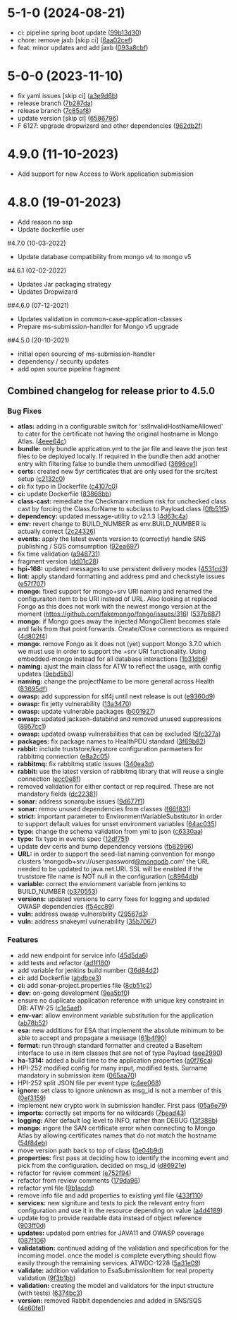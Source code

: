 <a name="5-1-0"></a>
# 5-1-0 (2024-08-21)

* ci: pipeline spring boot update ([99b13d30](https://gitlab.com/dwp/health/shared-components/components/ms-submission-handler/-/commit/99b13d30))
* chore: remove jaxb [skip ci] ([6aa02cef](https://gitlab.com/dwp/health/shared-components/components/ms-submission-handler/-/commit/6aa02cef))
* feat: minor updates and add jaxb ([093a8cbf](https://gitlab.com/dwp/health/shared-components/components/ms-submission-handler/-/commit/093a8cbf))

# 5-0-0 (2023-11-10)

* fix yaml issues [skip ci] ([a3e9d6b](https://gitlab.com/dwp/health/shared-components/components/ms-submission-handler/-/commit/a3e9d6b))
* release branch ([7b287da](https://gitlab.com/dwp/health/shared-components/components/ms-submission-handler/-/commit/7b287da))
* release branch ([7c85af8](https://gitlab.com/dwp/health/shared-components/components/ms-submission-handler/-/commit/7c85af8))
* update version [skip ci] ([6586796](https://gitlab.com/dwp/health/shared-components/components/ms-submission-handler/-/commit/6586796))
* F 6127: upgrade dropwizard and other dependencies ([962db2f](https://gitlab.com/dwp/health/shared-components/components/ms-submission-handler/-/commit/962db2f))

# 4.9.0 (11-10-2023)

* Add support for new Access to Work application submission

# 4.8.0 (19-01-2023)

* Add reason no ssp
* Update dockerfile user

#4.7.0 (10-03-2022)

* Update database compatibility from mongo v4 to mongo v5

#4.6.1 (02-02-2022)

* Updates Jar packaging strategy
* Updates Dropwizard

##4.6.0 (07-12-2021)

* Updates validation in common-case-application-classes
* Prepare ms-submission-handler for Mongo v5 upgrade

##4.5.0 (20-10-2021)

* initial open sourcing of ms-submission-handler
* dependency / security updates
* add open source pipeline fragment

## Combined changelog for release prior to 4.5.0

### Bug Fixes

* **atlas:** adding in a configurable switch for 'sslInvalidHostNameAllowed' to cater for the certificate not having the original hostname in Mongo Atlas. ([4eee64c](https://gitlab.com/dwp/health/shared-components/components/ms-submission-handler/commit/4eee64c))
* **bundle:** only bundle application.yml to the jar file and leave the json test files to be deployed locally.  If required in the bundle then add another entry with filtering false to bundle them unmodified ([3698ce1](https://gitlab.com/dwp/health/shared-components/components/ms-submission-handler/commit/3698ce1))
* **certs:** created new 5yr certificates that are only used for the src/test setup ([c2132c0](https://gitlab.com/dwp/health/shared-components/components/ms-submission-handler/commit/c2132c0))
* **ci:** fix typo in Dockerfile ([c4107c0](https://gitlab.com/dwp/health/shared-components/components/ms-submission-handler/commit/c4107c0))
* **ci:** update Dockerfile ([83868bb](https://gitlab.com/dwp/health/shared-components/components/ms-submission-handler/commit/83868bb))
* **class-cast:** remediate the Checkmarx medium risk for unchecked class cast by forcing the Class.forName to subclass to Payload.class ([0fb51f5](https://gitlab.com/dwp/health/shared-components/components/ms-submission-handler/commit/0fb51f5))
* **dependency:** updated message-utility to v2.1.3 ([4d63c4a](https://gitlab.com/dwp/health/shared-components/components/ms-submission-handler/commit/4d63c4a))
* **env:** revert change to BUILD_NUMBER as env.BUILD_NUMBER is actually correct ([2c24326](https://gitlab.com/dwp/health/shared-components/components/ms-submission-handler/commit/2c24326))
* **events:** apply the latest events version to (correctly) handle SNS publishing / SQS comsumption ([92ea697](https://gitlab.com/dwp/health/shared-components/components/ms-submission-handler/commit/92ea697))
* fix time validation ([a948731](https://gitlab.com/dwp/health/shared-components/components/ms-submission-handler/commit/a948731))
* fragment version ([dd01c28](https://gitlab.com/dwp/health/shared-components/components/ms-submission-handler/commit/dd01c28))
* **hpi-168:** updated messages to use persistent delivery modes ([4531cd3](https://gitlab.com/dwp/health/shared-components/components/ms-submission-handler/commit/4531cd3))
* **lint:** apply standard formatting and address pmd and checkstyle issues ([e57f707](https://gitlab.com/dwp/health/shared-components/components/ms-submission-handler/commit/e57f707))
* **mongo:**  fixed support for mongo+srv URI naming and renamed the configuraiton item to be URI instead of URL.  Also looking at replaced Fongo as this does not work with the newest mongo version at the moment (https://github.com/fakemongo/fongo/issues/316) ([537b687](https://gitlab.com/dwp/health/shared-components/components/ms-submission-handler/commit/537b687))
* **mongo:** if Mongo goes away the injected MongoClient becomes stale and fails from that point forwards.  Create/Close connections as required ([4d802f4](https://gitlab.com/dwp/health/shared-components/components/ms-submission-handler/commit/4d802f4))
* **mongo:** remove Fongo as it does not (yet) support Mongo 3.7.0 which we must use in order to support the +srv URI functionality.  Using embedded-mongo instead for all database interactions ([1b31db6](https://gitlab.com/dwp/health/shared-components/components/ms-submission-handler/commit/1b31db6))
* **naming:** ajust the main class for ATW to reflect the usage, with config updates ([9ebd5b3](https://gitlab.com/dwp/health/shared-components/components/ms-submission-handler/commit/9ebd5b3))
* **naming:** change the projectName to be more general across Health ([83695df](https://gitlab.com/dwp/health/shared-components/components/ms-submission-handler/commit/83695df))
* **owasp:** add suppression for slf4j until next release is out ([e9360d9](https://gitlab.com/dwp/health/shared-components/components/ms-submission-handler/commit/e9360d9))
* **owasp:** fix jetty vulnerability ([13a3470](https://gitlab.com/dwp/health/shared-components/components/ms-submission-handler/commit/13a3470))
* **owasp:** update vulnerable packages ([b001927](https://gitlab.com/dwp/health/shared-components/components/ms-submission-handler/commit/b001927))
* **owasp:** updated jackson-databind and removed unused suppressions ([8957cc1](https://gitlab.com/dwp/health/shared-components/components/ms-submission-handler/commit/8957cc1))
* **owasp:** updated owasp vulnerabilities that can be excluded ([5fc327a](https://gitlab.com/dwp/health/shared-components/components/ms-submission-handler/commit/5fc327a))
* **packages:** fix package names to HealthPDU standard ([3f69b82](https://gitlab.com/dwp/health/shared-components/components/ms-submission-handler/commit/3f69b82))
* **rabbit:** include truststore/keystore configuration parmaeters for rabbitmq connection ([e8a2c05](https://gitlab.com/dwp/health/shared-components/components/ms-submission-handler/commit/e8a2c05))
* **rabbitmq:** fix rabbitmq static issues ([340ea3d](https://gitlab.com/dwp/health/shared-components/components/ms-submission-handler/commit/340ea3d))
* **rabbit:** use the latest version of rabbitmq library that will reuse a single connection ([ecc0e8f](https://gitlab.com/dwp/health/shared-components/components/ms-submission-handler/commit/ecc0e8f))
* removed validation for either contact or rep required. These are not mandatory fields ([dc22381](https://gitlab.com/dwp/health/shared-components/components/ms-submission-handler/commit/dc22381))
* **sonar:** address sonarqube issues ([9d677f1](https://gitlab.com/dwp/health/shared-components/components/ms-submission-handler/commit/9d677f1))
* **sonar:** remov unused dependencies from classes ([f66f831](https://gitlab.com/dwp/health/shared-components/components/ms-submission-handler/commit/f66f831))
* **strict:** important parameter to EnvironmentVariableSubstitutor in order to support default values for unset environment variables ([64ac035](https://gitlab.com/dwp/health/shared-components/components/ms-submission-handler/commit/64ac035))
* **typo:** change the schema validation from yml to json ([c6330aa](https://gitlab.com/dwp/health/shared-components/components/ms-submission-handler/commit/c6330aa))
* **typo:** fix typo in events spec ([12df751](https://gitlab.com/dwp/health/shared-components/components/ms-submission-handler/commit/12df751))
* update dev certs and bump dependency versions ([fb82996](https://gitlab.com/dwp/health/shared-components/components/ms-submission-handler/commit/fb82996))
* **URL:** in order to support the seed-list naming convention for mongo clusters 'mongodb+srv://user:password[@mongodb](https://github.com/mongodb).com' the URL needed to be updated to java.net.URI.  SSL will be enabled if the truststore file name is NOT null in the configuration ([c8964db](https://gitlab.com/dwp/health/shared-components/components/ms-submission-handler/commit/c8964db))
* **variable:** correct the enviornment variable from jenkins to BUILD_NUMBER ([b370553](https://gitlab.com/dwp/health/shared-components/components/ms-submission-handler/commit/b370553))
* **versions:** updated versions to carry fixes for logging and updated OWASP dependencies ([f54cc89](https://gitlab.com/dwp/health/shared-components/components/ms-submission-handler/commit/f54cc89))
* **vuln:** address owasp vulnerability ([29567d3](https://gitlab.com/dwp/health/shared-components/components/ms-submission-handler/commit/29567d3))
* **vuln:** address snakeyml vulnerability ([35b7067](https://gitlab.com/dwp/health/shared-components/components/ms-submission-handler/commit/35b7067))


### Features

* add new endpoint for service info ([45d5da6](https://gitlab.com/dwp/health/shared-components/components/ms-submission-handler/commit/45d5da6))
* add tests and refactor ([ad1f180](https://gitlab.com/dwp/health/shared-components/components/ms-submission-handler/commit/ad1f180))
* add variable for jenkins build number ([36d84d2](https://gitlab.com/dwp/health/shared-components/components/ms-submission-handler/commit/36d84d2))
* **ci:** add Dockerfile ([abdbce3](https://gitlab.com/dwp/health/shared-components/components/ms-submission-handler/commit/abdbce3))
* **ci:** add sonar-project.properties file ([8cb51c2](https://gitlab.com/dwp/health/shared-components/components/ms-submission-handler/commit/8cb51c2))
* **dev:** on-going development ([9ea5bf0](https://gitlab.com/dwp/health/shared-components/components/ms-submission-handler/commit/9ea5bf0))
* ensure no duplicate application reference with unique key constraint in DB: ATW-25 ([c1e5aef](https://gitlab.com/dwp/health/shared-components/components/ms-submission-handler/commit/c1e5aef))
* **env-var:** allow environment variable substitution for the application ([ab78b52](https://gitlab.com/dwp/health/shared-components/components/ms-submission-handler/commit/ab78b52))
* **esa:** new additions for ESA that implement the absolute minimum to be able to accept and propagate a message ([61b4f90](https://gitlab.com/dwp/health/shared-components/components/ms-submission-handler/commit/61b4f90))
* **format:** run through standard formatter and created a BaseItem interface to use in item classes that are not of type Payload ([aee2990](https://gitlab.com/dwp/health/shared-components/components/ms-submission-handler/commit/aee2990))
* **ha-1314:** added a build time to the application properties ([a0f76ca](https://gitlab.com/dwp/health/shared-components/components/ms-submission-handler/commit/a0f76ca))
* HPI-252 modified config for many input, modified tests. Surname mandatory in submission item ([065aa70](https://gitlab.com/dwp/health/shared-components/components/ms-submission-handler/commit/065aa70))
* HPI-252 split JSON file per event type ([c4ee068](https://gitlab.com/dwp/health/shared-components/components/ms-submission-handler/commit/c4ee068))
* **ignore:** set class to ignore unknown as msg_id is not a member of this ([0ef3159](https://gitlab.com/dwp/health/shared-components/components/ms-submission-handler/commit/0ef3159))
* implement new crypto work in submission handler. First pass ([05a6e79](https://gitlab.com/dwp/health/shared-components/components/ms-submission-handler/commit/05a6e79))
* **imports:** correctly set imports for no wildcards ([7bead43](https://gitlab.com/dwp/health/shared-components/components/ms-submission-handler/commit/7bead43))
* **logging:** Alter default log level to INFO, rather than DEBUG ([13f388b](https://gitlab.com/dwp/health/shared-components/components/ms-submission-handler/commit/13f388b))
* **mongo:** ingore the SAN certificate error when connecting to Mongo Atlas by allowing certificates names that do not match the hostname ([54f84eb](https://gitlab.com/dwp/health/shared-components/components/ms-submission-handler/commit/54f84eb))
* move version path back to top of class ([0e04b9d](https://gitlab.com/dwp/health/shared-components/components/ms-submission-handler/commit/0e04b9d))
* **properties:** first pass at deciding how to identify the incoming event and pick from the configuration.  decided on msg_id ([d86921e](https://gitlab.com/dwp/health/shared-components/components/ms-submission-handler/commit/d86921e))
* refactor for review comment ([e752f94](https://gitlab.com/dwp/health/shared-components/components/ms-submission-handler/commit/e752f94))
* refactor from review comments ([179da96](https://gitlab.com/dwp/health/shared-components/components/ms-submission-handler/commit/179da96))
* refactor yml file ([9b1acdd](https://gitlab.com/dwp/health/shared-components/components/ms-submission-handler/commit/9b1acdd))
* remove info file and add properties to existing yml file ([433f110](https://gitlab.com/dwp/health/shared-components/components/ms-submission-handler/commit/433f110))
* **services:** new signiture and tests to pick the relevant entry from configuration and use it in the resource depending on value ([a4d4189](https://gitlab.com/dwp/health/shared-components/components/ms-submission-handler/commit/a4d4189))
* update log to provide readable data instead of object reference ([903ff0d](https://gitlab.com/dwp/health/shared-components/components/ms-submission-handler/commit/903ff0d))
* **updates:** updated pom entries for JAVA11 and OWASP coverage ([087f106](https://gitlab.com/dwp/health/shared-components/components/ms-submission-handler/commit/087f106))
* **validatation:** continued adding of the validation and specification for the incoming model.  once the model is complete everything should flow easily through the remaining services.  ATWDC-1228 ([5a31e09](https://gitlab.com/dwp/health/shared-components/components/ms-submission-handler/commit/5a31e09))
* **validate:** addition validation to EsaSubmissionItem for real property validation ([9f3b1bb](https://gitlab.com/dwp/health/shared-components/components/ms-submission-handler/commit/9f3b1bb))
* **validation:** creating the model and validators for the input structure (with tests) ([6374bc3](https://gitlab.com/dwp/health/shared-components/components/ms-submission-handler/commit/6374bc3))
* **version:** removed Rabbit dependencies and added in SNS/SQS ([4e60fe1](https://gitlab.com/dwp/health/shared-components/components/ms-submission-handler/commit/4e60fe1))
